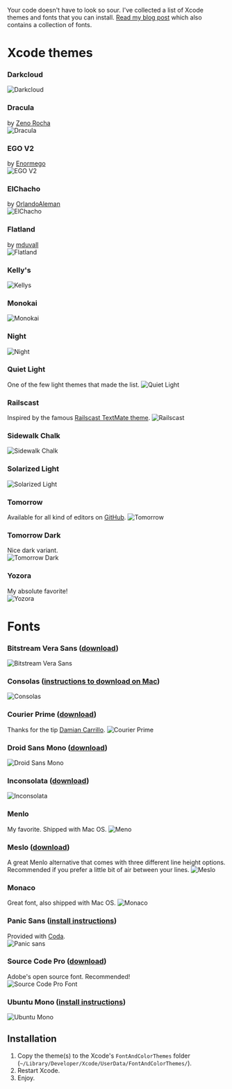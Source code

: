 Your code doesn't have to look so sour. I've collected a list of Xcode themes and fonts that you can install.
[Read my blog post](http://damir.me/xcodes-themes-and-fonts) which also contains a collection of fonts.

# Xcode themes

### Darkcloud
![Darkcloud](http://damir.me/system/u/manual/darkcloud.jpg)  

### Dracula
by [Zeno Rocha](https://github.com/zenorocha/dracula-theme)<br>
![Dracula](http://damir.me/system/u/dracula.png)

### EGO V2
by [Enormego](http://www.enormego.com)<br>
![EGO V2](http://damir.me/system/u/manual/egov2.jpg)

### ElChacho 
by [OrlandoAleman](http://www.orlandoaleman.com)<br>
![ElChacho](http://damir.me/system/u/manual/elchacho.png)

### Flatland
by [mduvall](https://github.com/mduvall)<br>
![Flatland](http://damir.me/system/u/manual/flatland.png)

### Kelly's
![Kellys](http://damir.me/system/u/manual/kellys.jpg)

### Monokai
![Monokai](http://damir.me/system/u/manual/monokai.jpg)

### Night
![Night](http://damir.me/system/u/manual/night.jpg)

### Quiet Light
One of the few light themes that made the list.
![Quiet Light](http://damir.me/system/u/manual/quiet-light.jpg)

### Railscast
Inspired by the famous [Railscast TextMate theme](http://railscasts.com/about/).
![Railscast](http://damir.me/system/u/manual/railscast.jpg)

### Sidewalk Chalk
![Sidewalk Chalk](http://damir.me/system/u/manual/sidewalk-chalk.jpg)

### Solarized Light
![Solarized Light](http://damir.me/system/u/manual/solarized-light.jpg)

### Tomorrow
Available for all kind of editors on [GitHub](https://github.com/chriskempson/tomorrow-theme).
![Tomorrow](http://damir.me/system/u/manual/tomorrow.png)

### Tomorrow Dark
Nice dark variant.<br>
![Tomorrow Dark](http://damir.me/system/u/manual/tomorrow-dark.png)

### Yozora
My absolute favorite!<br>
![Yozora](http://damir.me/system/u/manual/yozora.jpg)



# Fonts
### Bitstream Vera Sans ([download](http://www.fontsquirrel.com/fonts/Bitstream-Vera-Sans))
![Bitstream Vera Sans](http://damir.me/system/u/manual/fonts/bitstream-vera-sans.png)

### Consolas ([instructions to download on Mac](http://www.wezm.net/technical/2010/08/howto-install-consolas-font-mac/))
![Consolas](http://damir.me/system/u/manual/fonts/consolas.png)

### Courier Prime ([download](http://quoteunquoteapps.com/courierprime/))
Thanks for the tip [Damian Carrillo](https://github.com/damiancarrillo).
![Courier Prime](http://damir.me/system/u/manual/fonts/courier-prime.png)

### Droid Sans Mono ([download](http://www.google.com/webfonts/specimen/Droid+Sans+Mono))
![Droid Sans Mono](http://damir.me/system/u/manual/fonts/droid-sans.png)

### Inconsolata ([download](http://levien.com/type/myfonts/inconsolata.html))
![Inconsolata](http://damir.me/system/u/manual/fonts/inconsolata.png)

### Menlo
My favorite. Shipped with Mac OS.
![Meno](http://damir.me/system/u/manual/fonts/menlo.png)

### Meslo ([download](https://github.com/andreberg/Meslo-Font))
A great Menlo alternative that comes with three different line height options. Recommended if you prefer a little bit of air between your lines.
![Meslo](http://damir.me/system/u/manual/fonts/meslo.png)

### Monaco
Great font, also shipped with Mac OS.
![Monaco](http://damir.me/system/u/manual/fonts/monaco.png)

### Panic Sans ([install instructions](http://damieng.com/blog/2008/02/08/humane-theme-for-textmate-and-xcode))
Provided with [Coda](http://panic.com/coda/).<br>
![Panic sans](http://damir.me/system/u/manual/fonts/panic-sans.png)

### Source Code Pro ([download](http://blogs.adobe.com/typblography/2012/08/source-sans-pro.html))
Adobe's open source font. Recommended!<br>
![Source Code Pro Font](http://damir.me/system/u/manual/fonts/source-code-pro.png)

### Ubuntu Mono ([install instructions](http://font.ubuntu.com))
![Ubuntu Mono](http://damir.me/system/u/manual/fonts/ubuntu-mono.png)


## Installation
1. Copy the theme(s) to the Xcode's `FontAndColorThemes` folder (`~/Library/Developer/Xcode/UserData/FontAndColorThemes/`).
2. Restart Xcode.
3. Enjoy.
